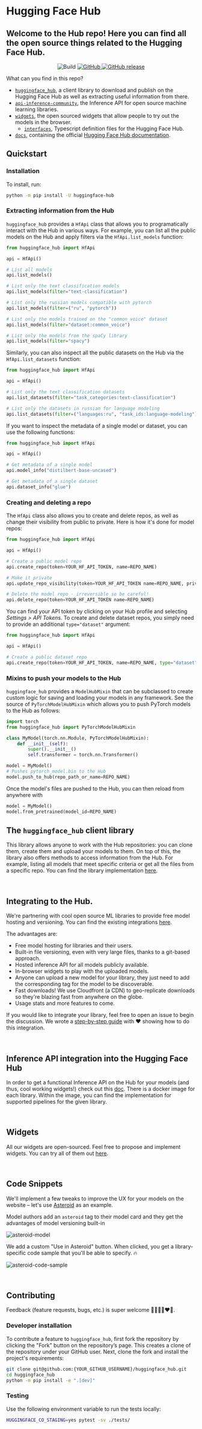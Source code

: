 # Hugging Face Hub

## Welcome to the Hub repo! Here you can find all the open source things related to the Hugging Face Hub.

<p align="center">
	<img alt="Build" src="https://github.com/huggingface/huggingface_hub/workflows/Python%20tests/badge.svg">
	<a href="https://github.com/huggingface/huggingface_hub/blob/master/LICENSE">
		<img alt="GitHub" src="https://img.shields.io/github/license/huggingface/huggingface_hub.svg?color=blue">
	</a>
	<a href="https://github.com/huggingface/huggingface_hub/releases">
		<img alt="GitHub release" src="https://img.shields.io/github/release/huggingface/huggingface_hub.svg">
	</a>
</p>

What can you find in this repo?

* [`huggingface_hub`](https://github.com/huggingface/huggingface_hub/tree/main/src/huggingface_hub), a client library to download and publish on the Hugging Face Hub as well as extracting useful information from there.
* [`api-inference-community`](https://github.com/huggingface/huggingface_hub/tree/main/api-inference-community), the Inference API for open source machine learning libraries.
* [`widgets`](https://github.com/huggingface/huggingface_hub/tree/main/widgets), the open sourced widgets that allow people to try out the models in the browser.
  * [`interfaces`](https://github.com/huggingface/huggingface_hub/tree/main/widgets/src/lib/interfaces), Typescript definition files for the Hugging Face Hub.
* [`docs`](https://github.com/huggingface/huggingface_hub/tree/main/docs), containing the official [Hugging Face Hub documentation](https://hf.co/docs).


## Quickstart
### Installation

To install, run:

```bash
python -m pip install -U huggingface-hub
```
### Extracting information from the Hub

`huggingface_hub` provides a `HfApi` class that allows you to programatically interact with the Hub in various ways. For example, you can list all the public models on the Hub and apply filters via the `HfApi.list_models` function:

```python
from huggingface_hub import HfApi

api = HfApi()

# List all models
api.list_models()

# List only the text classification models
api.list_models(filter="text-classification")

# List only the russian models compatible with pytorch
api.list_models(filter=("ru", "pytorch"))

# List only the models trained on the "common_voice" dataset
api.list_models(filter="dataset:common_voice")

# List only the models from the spaCy library
api.list_models(filter="spacy")
```

Similarly, you can also inspect all the public datasets on the Hub via the `HfApi.list_datasets` function:

```python
from huggingface_hub import HfApi

api = HfApi()

# List only the text classification datasets
api.list_datasets(filter="task_categories:text-classification")

# List only the datasets in russian for language modeling
api.list_datasets(filter=("languages:ru", "task_ids:language-modeling"))
```

If you want to inspect the metadata of a single model or dataset, you can use the following functions:

```python
from huggingface_hub import HfApi

api = HfApi()

# Get metadata of a single model
api.model_info("distilbert-base-uncased")

# Get metadata of a single dataset
api.dataset_info("glue")
```

### Creating and deleting a repo

The `HfApi` class also allows you to create and delete repos, as well as change their visibility from public to private. Here is how it's done for model repos:

```python
from huggingface_hub import HfApi

api = HfApi()

# Create a public model repo
api.create_repo(token=YOUR_HF_API_TOKEN, name=REPO_NAME)

# Make it private
api.update_repo_visibility(token=YOUR_HF_API_TOKEN name=REPO_NAME, private=True)

# Delete the model repo - irreversible so be careful!
api.delete_repo(token=YOUR_HF_API_TOKEN name=REPO_NAME)
```

You can find your API token by clicking on your Hub profile and selecting _Settings > API Tokens_. To create and delete dataset repos, you simply need to provide an additional `type="dataset"` argument:

```python
from huggingface_hub import HfApi

api = HfApi()

# Create a public dataset repo
api.create_repo(token=YOUR_HF_API_TOKEN, name=REPO_NAME, type="dataset")
```

### Mixins to push your models to the Hub

`huggingface_hub` provides a `ModelHubMixin` that can be subclassed to create custom logic for saving and loading your models in any framework. See the source of `PyTorchModelHubMixin` which allows you to push PyTorch models to the Hub as follows:

```python
import torch
from huggingface_hub import PyTorchModelHubMixin

class MyModel(torch.nn.Module, PyTorchModelHubMixin):
    def __init__(self):
        super().__init__()
        self.transformer = torch.nn.Transformer()

model = MyModel()
# Pushes pytorch_model.bin to the Hub
model.push_to_hub(repo_path_or_name=REPO_NAME)
```

Once the model's files are pushed to the Hub, you can then reload from anywhere with

```python
model = MyModel()
model.from_pretrained(model_id=REPO_NAME)
```

## The `huggingface_hub` client library

This library allows anyone to work with the Hub repositories: you can clone them, create them and upload your models to them. On top of this, the library also offers methods to access information from the Hub. For example, listing all models that meet specific criteria or get all the files from a specific repo. You can find the library implementation [here](https://github.com/huggingface/huggingface_hub/tree/main/src/huggingface_hub).

<br>

## Integrating to the Hub.

We're partnering with cool open source ML libraries to provide free model hosting and versioning. You can find the existing integrations [here](https://huggingface.co/docs/hub/libraries).

The advantages are:

- Free model hosting for libraries and their users.
- Built-in file versioning, even with very large files, thanks to a git-based approach.
- Hosted inference API for all models publicly available.
- In-browser widgets to play with the uploaded models.
- Anyone can upload a new model for your library, they just need to add the corresponding tag for the model to be discoverable.
- Fast downloads! We use Cloudfront (a CDN) to geo-replicate downloads so they're blazing fast from anywhere on the globe.
- Usage stats and more features to come.

If you would like to integrate your library, feel free to open an issue to begin the discussion. We wrote a [step-by-step guide](https://huggingface.co/docs/hub/adding-a-library) with ❤️ showing how to do this integration.

<br>

## Inference API integration into the Hugging Face Hub

In order to get a functional Inference API on the Hub for your models (and thus, cool working widgets!) check out this [doc](https://github.com/huggingface/huggingface_hub/tree/main/api-inference-community). There is a docker image for each library. Within the image, you can find the implementation for supported pipelines for the given library.

<br>


## Widgets

All our widgets are open-sourced. Feel free to propose and implement widgets. You can try all of them out [here](https://huggingface-widgets.netlify.app/).


<br>

## Code Snippets

We'll implement a few tweaks to improve the UX for your models on the website – let's use [Asteroid](https://github.com/asteroid-team/asteroid) as an example.

Model authors add an `asteroid` tag to their model card and they get the advantages of model versioning built-in

![asteroid-model](docs/assets/asteroid_repo.png)

We add a custom "Use in Asteroid" button. When clicked, you get a library-specific code sample that you'll be able to specify. 🔥

![asteroid-code-sample](docs/assets/asteroid_snippet.png)


<br>

## Contributing

Feedback (feature requests, bugs, etc.) is super welcome 💙💚💛💜♥️🧡.

### Developer installation

To contribute a feature to `huggingface_hub`, first fork the repository by clicking the "Fork" button on the repository’s page. This creates a clone of the repository under your GitHub user. Next, clone the fork and install the project's requirements:

```bash
git clone git@github.com:{YOUR_GITHUB_USERNAME}/huggingface_hub.git
cd huggingface_hub
python -m pip install -e ".[dev]"
```
### Testing

Use the following environment variable to run the tests locally:

```bash
HUGGINGFACE_CO_STAGING=yes pytest -sv ./tests/
```

